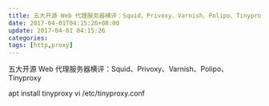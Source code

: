```yaml
---
title: 五大开源 Web 代理服务器横评：Squid、Privoxy、Varnish、Polipo、Tinyproxy
date: 2017-04-01T04:15:26+08:00
update: 2017-04-01 04:15:26
categories:
tags: [http,proxy]
---
```

五大开源 Web 代理服务器横评：Squid、Privoxy、Varnish、Polipo、Tinyproxy

apt install tinyproxy
vi /etc/tinyproxy.conf
